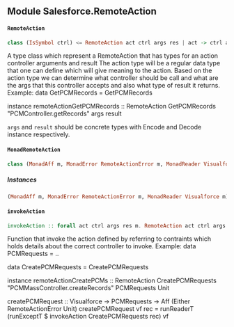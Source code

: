## Module Salesforce.RemoteAction

#### `RemoteAction`

``` purescript
class (IsSymbol ctrl) <= RemoteAction act ctrl args res | act -> ctrl args res
```

A type class which represent a RemoteAction that has types for an action controller arguments and result 
The action type will be a regular data type that one can define which will give meaning to the action.
Based on the action type we can determine what controller should be call and what are the args that this controller accepts
and also what type of result it returns. 
Example: 
   data GetPCMRecords = GetPCMRecords

   instance remoteActionGetPCMRecords :: RemoteAction GetPCMRecords "PCMController.getRecords" args result

`args` and `result` should be concrete types with Encode and Decode instance respectively.

#### `MonadRemoteAction`

``` purescript
class (MonadAff m, MonadError RemoteActionError m, MonadReader Visualforce m) <= MonadRemoteAction m 
```

##### Instances
``` purescript
(MonadAff m, MonadError RemoteActionError m, MonadReader Visualforce m) => MonadRemoteAction m
```

#### `invokeAction`

``` purescript
invokeAction :: forall act ctrl args res m. RemoteAction act ctrl args res => Encode args => Decode res => MonadRemoteAction m => act -> args -> m res
```

Function that invoke the action defined by referring to contraints which holds details about the correct controller to invoke.
Example: 
   data PCMRequests = ..

   data CreatePCMRequests = CreatePCMRequests

   instance remoteActionCreatePCMs :: RemoteAction CreatePCMRequests "PCMMassController.createRecords" PCMRequests Unit

   createPCMRequest :: Visualforce -> PCMRequests -> Aff (Either RemoteActionError Unit)
   createPCMRequest vf rec =  runReaderT (runExceptT $ invokeAction CreatePCMRequests rec) vf


